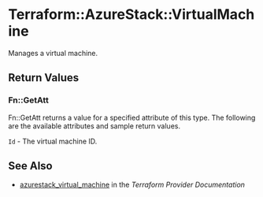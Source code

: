 # Terraform::AzureStack::VirtualMachine

Manages a virtual machine.

## Return Values

### Fn::GetAtt

Fn::GetAtt returns a value for a specified attribute of this type. The following are the available attributes and sample return values.

`Id` - The virtual machine ID.

## See Also

* [azurestack_virtual_machine](https://www.terraform.io/docs/providers/azurestack/r/virtual_machine.html) in the _Terraform Provider Documentation_